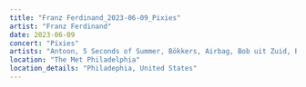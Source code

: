 ```yaml
---
title: "Franz Ferdinand_2023-06-09_Pixies"
artist: "Franz Ferdinand"
date: 2023-06-09
concert: "Pixies"
artists: "Antoon, 5 Seconds of Summer, Bökkers, Airbag, Bob uit Zuid, Bully, Coach Party, Blaas of Glory, Carlos Sadness, Claude, Carolina Durante, Aczino, Pixies, Franz Ferdinand, Dorian"
location: "The Met Philadelphia"
location_details: "Philadephia, United States"
---
```

